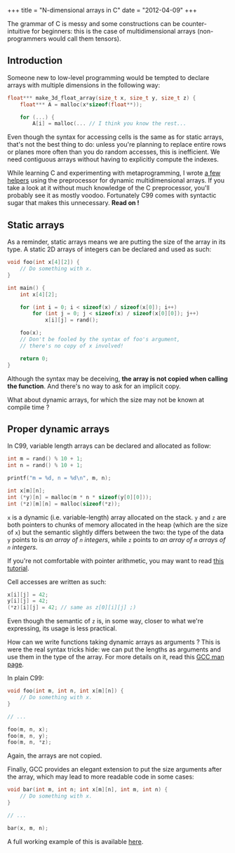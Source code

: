 +++
title = "N-dimensional arrays in C"
date = "2012-04-09"
+++

The grammar of C is messy and some constructions can be counter-intuitive for 
beginners: this is the case of multidimensional arrays (non-programmers would 
call them tensors).

## Introduction

Someone new to low-level programming would be tempted to declare arrays with 
multiple dimensions in the following way:

```c
float*** make_3d_float_array(size_t x, size_t y, size_t z) {
    float*** A = malloc(x*sizeof(float**));

    for (...) {
        A[i] = malloc(... // I think you know the rest...
```

Even though the syntax for accessing cells is the same as for static arrays, 
that's not the best thing to do: unless you're planning to replace entire rows 
or planes more often than you do random accesses, this is inefficient. We need 
contiguous arrays without having to explicitly compute the indexes.
 
While learning C and experimenting with metaprogramming, I wrote [a few 
helpers](ndarray.h) using the preprocessor for dynamic 
multidimensional arrays. If you take a look at it without much knowledge of the 
C preprocessor, you'll probably see it as mostly voodoo. Fortunately C99 comes 
with syntactic sugar that makes this unnecessary. **Read on !**

## Static arrays

As a reminder, static arrays means we are putting the size of the array in its 
type. A static 2D arrays of integers can be declared and used as such:

```c
void foo(int x[4][2]) {
    // Do something with x.
}

int main() {
    int x[4][2];

    for (int i = 0; i < sizeof(x) / sizeof(x[0]); i++)
        for (int j = 0; j < sizeof(x) / sizeof(x[0][0]); j++)
            x[i][j] = rand();

    foo(x);
    // Don't be fooled by the syntax of foo's argument,
    // there's no copy of x involved!

    return 0;
}
```

Although the syntax may be deceiving, **the array is not copied when calling the 
function**. And there's no way to ask for an implicit copy.

What about dynamic arrays, for which the size may not be known at compile time ?

## Proper dynamic arrays

In C99, variable length arrays can be declared and allocated as follow:

```c
int m = rand() % 10 + 1;
int n = rand() % 10 + 1;

printf("m = %d, n = %d\n", m, n);

int x[m][n];
int (*y)[n] = malloc(m * n * sizeof(y[0][0]));
int (*z)[m][n] = malloc(sizeof(*z));
```

`x` is a dynamic (i.e. variable-length) array allocated on the stack. `y` and 
`z` are both pointers to chunks of memory allocated in the heap (which are the 
size of `x`) but the semantic slightly differs between the two: the type of the 
data `y` points to is *an array of `n` integers*, while `z` points to *an array 
of `m` arrays of `n` integers*.

If you're not comfortable with pointer arithmetic, you may want to read [this 
tutorial](http://www.cs.umd.edu/class/sum2003/cmsc311/Notes/BitOp/pointer.html).

Cell accesses are written as such:

```c
x[i][j] = 42;
y[i][j] = 42;
(*z)[i][j] = 42; // same as z[0][i][j] ;)
```

Even though the semantic of `z` is, in some way, closer to what we're 
expressing, its usage is less practical.

How can we write functions taking dynamic arrays as arguments ? This is were the 
real syntax tricks hide: we can put the lengths as arguments and use them in the 
type of the array. For more details on it, read this [GCC man 
page](https://gcc.gnu.org/onlinedocs/gcc/Variable-Length.html).

In plain C99:

```c
void foo(int m, int n, int x[m][n]) {
    // Do something with x.
}

// ...

foo(m, n, x);
foo(m, n, y);
foo(m, n, *z);
```

Again, the arrays are not copied.

Finally, GCC provides an elegant extension to put the size arguments after the 
array, which may lead to more readable code in some cases:

```c
void bar(int m, int n; int x[m][n], int m, int n) {
    // Do something with x.
}

// ...

bar(x, m, n);
```

A full working example of this is available [here](arrays.c).
